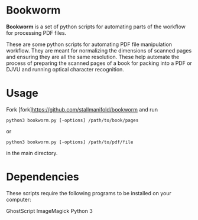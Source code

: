 # Bookworm

**Bookworm** is a set of python scripts for automating parts of the workflow
for processing PDF files.

These are some python scripts for automating PDF file manipulation workflow. They
are meant for normalizing the dimensions of scanned pages and ensuring they are all
the same resolution. These help automate the process of preparing the scanned pages of
a book for packing into a PDF or DJVU and running optical character recognition.

Usage
=====

Fork [fork]https://github.com/stallmanifold/bookworm and run

    python3 bookworm.py [-options] /path/to/book/pages
    
or
    
    python3 bookworm.py [-options] /path/to/pdf/file  
    
in the main directory.

Dependencies
============

These scripts require the following programs to be installed on your computer:

GhostScript
ImageMagick
Python 3
